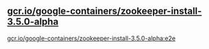 
[gcr.io/google-containers/zookeeper-install-3.5.0-alpha](https://hub.docker.com/r/anjia0532/google-containers.zookeeper-install-3.5.0-alpha/tags/)
-----


[gcr.io/google-containers/zookeeper-install-3.5.0-alpha:e2e](https://hub.docker.com/r/anjia0532/google-containers.zookeeper-install-3.5.0-alpha/tags/)


